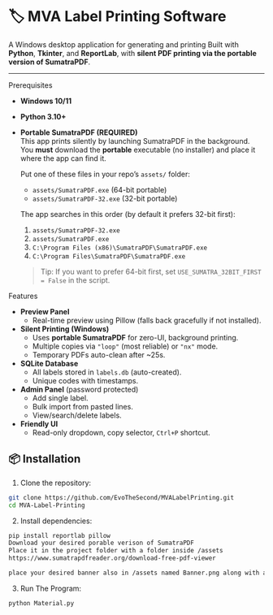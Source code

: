 # 🏷️ MVA Label Printing Software

A Windows desktop application for generating and printing
Built with **Python**, **Tkinter**, and **ReportLab**, with **silent PDF printing via the portable version of SumatraPDF**.

---

 Prerequisites

- **Windows 10/11**
- **Python 3.10+**
- **Portable SumatraPDF (REQUIRED)**  
  This app prints silently by launching SumatraPDF in the background.  
  You **must** download the **portable** executable (no installer) and place it where the app can find it.

  Put one of these files in your repo’s `assets/` folder:
  - `assets/SumatraPDF.exe` (64-bit portable)
  - `assets/SumatraPDF-32.exe` (32-bit portable)

  The app searches in this order (by default it prefers 32-bit first):
  1. `assets/SumatraPDF-32.exe`
  2. `assets/SumatraPDF.exe`
  3. `C:\Program Files (x86)\SumatraPDF\SumatraPDF.exe`
  4. `C:\Program Files\SumatraPDF\SumatraPDF.exe`

  > Tip: If you want to prefer 64-bit first, set `USE_SUMATRA_32BIT_FIRST = False` in the script.

 Features

- **Preview Panel**
  - Real-time preview using Pillow (falls back gracefully if not installed).
- **Silent Printing (Windows)**
  - Uses **portable SumatraPDF** for zero-UI, background printing.
  - Multiple copies via `"loop"` (most reliable) or `"nx"` mode.
  - Temporary PDFs auto-clean after ~25s.
- **SQLite Database**
  - All labels stored in `labels.db` (auto-created).
  - Unique codes with timestamps.
- **Admin Panel** (password protected)
  - Add single label.
  - Bulk import from pasted lines.
  - View/search/delete labels.
- **Friendly UI**
  - Read-only dropdown, copy selector, `Ctrl+P` shortcut.

## 📦 Installation

1. Clone the repository:
 ```bash
 git clone https://github.com/EvoTheSecond/MVALabelPrinting.git
 cd MVA-Label-Printing
 ```

2. Install dependencies:
  ```bash
pip install reportlab pillow
Download your desired porable verison of SumatraPDF
Place it in the project folder with a folder inside /assets
https://www.sumatrapdfreader.org/download-free-pdf-viewer

place your desired banner also in /assets named Banner.png along with app icon in .ico format named app.ico
```

3. Run The Program:
```bash
python Material.py
```


